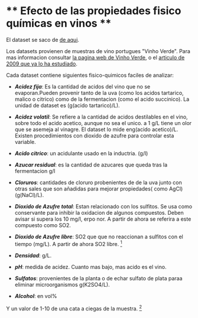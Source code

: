 # ** Efecto de las propiedades fisico químicas en vinos **

El dataset se saco de [de aqui](https://archive.ics.uci.edu/dataset/186/wine+quality).

Los datasets provienen de muestras de vino portugues "Vinho Verde". Para mas informacion consultar [la pagina web de Vinho Verde](http://www.vinhoverde.pt/), o el  [articulo de 2009 que ya lo ha estudiado](https://www.researchgate.net/publication/221612614_Using_Data_Mining_for_Wine_Quality_Assessment).

Cada dataset contiene siguientes fisico-quimicos faciles de analizar:

* ***Acidez fija***: Es la cantidad de acidos del vino que no se evaporan.Pueden provenir tanto de la uva (como los acidos tartarico, malico o citrico) como de la fermentacion (como el acido succinico). La unidad de dataset es (g(acido tartarico)/L).
* ***Acidez volatil***: Se refiere a la cantidad de acidos destilables en el vino, sobre todo el acido acetico, aunque no sea el unico. a 1 g/L tiene un olor que se asemeja al vinagre. El dataset lo mide eng(acido acetico)/L. 
Existen procedimientos  con dioxido de azufre para controlar esta variable.
* ***Acido citrico***: un acidulante usado en la inductria. (g/l)
* ***Azucar residual***: es la cantidad de azucares que queda  tras la fermentacion g/l
* ***Cloruros***: cantidades de cloruro probenientes de de la uva junto con otras sales que son añadidas para mejorar propiedades( como AgCl) (g(NaCl)/L). 
* ***Dioxido de Azufre total***: Estan relacionado con los sulfitos. Se usa como conservante para inhibir la oxidacion de algunos compuestos. Deben avisar si supera los 10 mg/l, erpo nor. A partir de ahora se referira a este compuesto como SO2.
* ***Dioxido de Azufre libre***: SO2 que  que no reaccionan a  sulfitos con el tiempo (mg/L). A partir de ahora SO2 libre. [<sup>1<sup>](https://extension.okstate.edu/fact-sheets/understanding-free-sulfur-dioxide-fso2-in-wine.html)

* ***Densidad***: g/L.
* ***pH***: medida de acidez. Cuanto mas bajo, mas acido es el vino.
* ***Sulfatos***: provenientes de la planta  o de echar sulfato de plata paraa eliminar microorganismos g(K2SO4/L).
* ***Alcohol***:  en vol%
  
Y un valor de 1-10 de una cata a ciegas de la muestra.
[<sup>2<sup>](https://waterhouse.ucdavis.edu/whats-in-wine/fixed-acidity)

